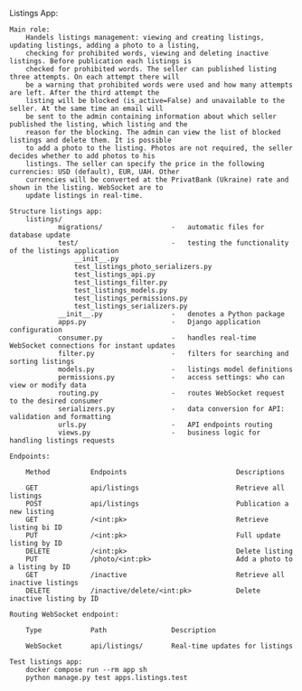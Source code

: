 Listings App:

    Main role:
        Handels listings management: viewing and creating listings, updating listings, adding a photo to a listing,
        checking for prohibited words, viewing and deleting inactive listings. Before publication each listings is
        checked for prohibited words. The seller can published listing three attempts. On each attempt there will 
        be a warning that prohibited words were used and how many attempts are left. After the third attempt the 
        listing will be blocked (is_active=False) and unavailable to the seller. At the same time an email will 
        be sent to the admin containing information about which seller published the listing, which listing and the 
        reason for the blocking. The admin can view the list of blocked listings and delete them. It is possible 
        to add a photo to the listing. Photos are not required, the seller decides whether to add photos to his
        listings. The seller can specify the price in the following currencies: USD (default), EUR, UAH. Other
        currencies will be converted at the PrivatBank (Ukraine) rate and shown in the listing. WebSocket are to 
        update listings in real-time.

    Structure listings app:
        listings/
                migrations/                 -   automatic files for database update
                test/                       -   testing the functionality of the listings application
                    __init__.py
                    test_listings_photo_serializers.py
                    test_listings_api.py
                    test_listings_filter.py
                    test_listings_models.py
                    test_listings_permissions.py
                    test_listings_serializers.py
                __init__.py                 -   denotes a Python package
                apps.py                     -   Django application configuration
                consumer.py                 -   handles real-time WebSocket connections for instant updates
                filter.py                   -   filters for searching and sorting listings
                models.py                   -   listings model definitions
                permissions.py              -   access settings: who can view or modify data
                routing.py                  -   routes WebSocket request to the desired consumer
                serializers.py              -   data conversion for API: validation and formatting
                urls.py                     -   API endpoints routing
                views.py                    -   business logic for handling listings requests

    Endpoints:

        Method          Endpoints                           Descriptions
     
        GET             api/listings                        Retrieve all listings
        POST            api/listings                        Publication a new listing
        GET             /<int:pk>                           Retrieve listing bi ID
        PUT             /<int:pk>                           Full update listing by ID
        DELETE          /<int:pk>                           Delete listing
        PUT             /photo/<int:pk>                     Add a photo to a listing by ID
        GET             /inactive                           Retrieve all inactive listings
        DELETE          /inactive/delete/<int:pk>           Delete inactive listing by ID

    Routing WebSocket endpoint:

        Type            Path                Description

        WebSocket       api/listings/       Real-time updates for listings

    Test listings app:
        docker compose run --rm app sh
        python manage.py test apps.listings.test